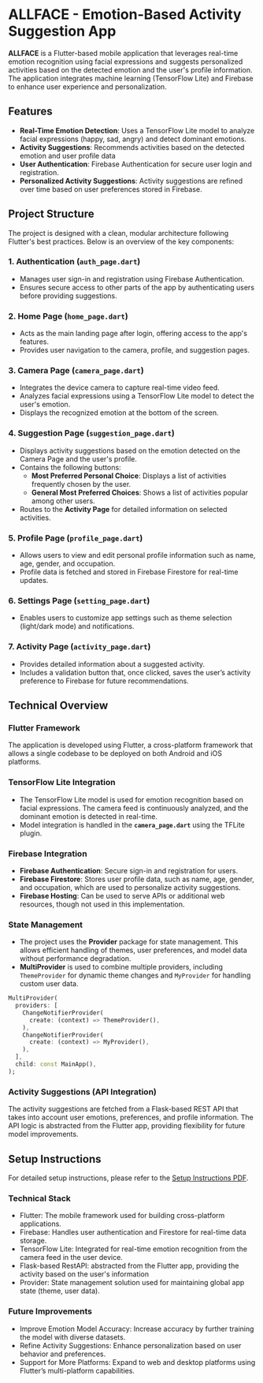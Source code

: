# ALLFACE - Emotion-Based Activity Suggestion App

**ALLFACE** is a Flutter-based mobile application that leverages real-time emotion recognition using facial expressions and suggests personalized activities based on the detected emotion and the user's profile information. The application integrates machine learning (TensorFlow Lite) and Firebase to enhance user experience and personalization.

## Features
- **Real-Time Emotion Detection**: Uses a TensorFlow Lite model to analyze facial expressions (happy, sad, angry) and detect dominant emotions.
- **Activity Suggestions**: Recommends activities based on the detected emotion and user profile data
- **User Authentication**: Firebase Authentication for secure user login and registration.
- **Personalized Activity Suggestions**: Activity suggestions are refined over time based on user preferences stored in Firebase.

## Project Structure
The project is designed with a clean, modular architecture following Flutter's best practices. Below is an overview of the key components:

### 1. **Authentication (`auth_page.dart`)**
   - Manages user sign-in and registration using Firebase Authentication.
   - Ensures secure access to other parts of the app by authenticating users before providing suggestions.

### 2. **Home Page (`home_page.dart`)**
   - Acts as the main landing page after login, offering access to the app's features.
   - Provides user navigation to the camera, profile, and suggestion pages.

### 3. **Camera Page (`camera_page.dart`)**
   - Integrates the device camera to capture real-time video feed.
   - Analyzes facial expressions using a TensorFlow Lite model to detect the user's emotion.
   - Displays the recognized emotion at the bottom of the screen.

### 4. **Suggestion Page (`suggestion_page.dart`)**
   - Displays activity suggestions based on the emotion detected on the Camera Page and the user's profile.
   - Contains the following buttons:
     - **Most Preferred Personal Choice**: Displays a list of activities frequently chosen by the user.
     - **General Most Preferred Choices**: Shows a list of activities popular among other users.
   - Routes to the **Activity Page** for detailed information on selected activities.

### 5. **Profile Page (`profile_page.dart`)**
   - Allows users to view and edit personal profile information such as name, age, gender, and occupation.
   - Profile data is fetched and stored in Firebase Firestore for real-time updates.

### 6. **Settings Page (`setting_page.dart`)**
   - Enables users to customize app settings such as theme selection (light/dark mode) and notifications.

### 7. **Activity Page (`activity_page.dart`)**
   - Provides detailed information about a suggested activity.
   - Includes a validation button that, once clicked, saves the user’s activity preference to Firebase for future recommendations.

## Technical Overview

### Flutter Framework
The application is developed using Flutter, a cross-platform framework that allows a single codebase to be deployed on both Android and iOS platforms. 

### TensorFlow Lite Integration
- The TensorFlow Lite model is used for emotion recognition based on facial expressions. The camera feed is continuously analyzed, and the dominant emotion is detected in real-time.
- Model integration is handled in the **`camera_page.dart`** using the TFLite plugin.

### Firebase Integration
- **Firebase Authentication**: Secure sign-in and registration for users.
- **Firebase Firestore**: Stores user profile data, such as name, age, gender, and occupation, which are used to personalize activity suggestions.
- **Firebase Hosting**: Can be used to serve APIs or additional web resources, though not used in this implementation.

### State Management
- The project uses the **Provider** package for state management. This allows efficient handling of themes, user preferences, and model data without performance degradation.
- **MultiProvider** is used to combine multiple providers, including `ThemeProvider` for dynamic theme changes and `MyProvider` for handling custom user data.

```dart
MultiProvider(
  providers: [
    ChangeNotifierProvider(
      create: (context) => ThemeProvider(),
    ),
    ChangeNotifierProvider(
      create: (context) => MyProvider(),
    ),
  ],
  child: const MainApp(),
);
```
### Activity Suggestions (API Integration)
The activity suggestions are fetched from a Flask-based REST API that takes into account user emotions, preferences, and profile information. The API logic is abstracted from the Flutter app, providing flexibility for future model improvements.

## Setup Instructions
For detailed setup instructions, please refer to the [Setup Instructions PDF](docs/setup_instructions.pdf).

### Technical Stack
- Flutter: The mobile framework used for building cross-platform applications.
- Firebase: Handles user authentication and Firestore for real-time data storage.
- TensorFlow Lite: Integrated for real-time emotion recognition from the camera feed in the user device.
- Flask-based RestAPI: abstracted from the Flutter app, providing the activity based on the user's information
- Provider: State management solution used for maintaining global app state (theme, user data).

### Future Improvements
- Improve Emotion Model Accuracy: Increase accuracy by further training the model with diverse datasets.
- Refine Activity Suggestions: Enhance personalization based on user behavior and preferences.
- Support for More Platforms: Expand to web and desktop platforms using Flutter’s multi-platform capabilities.
